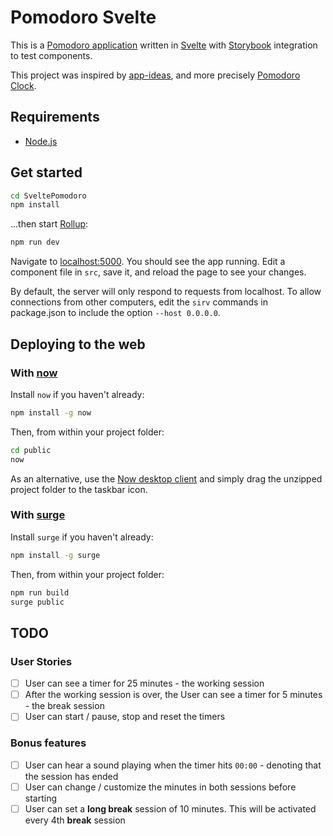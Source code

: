 # Pomodoro Svelte

This is a [Pomodoro application](https://en.wikipedia.org/wiki/Pomodoro_Technique) written in [Svelte](https://svelte.dev) with [Storybook](https://storybook.js.org/) integration to test components.

This project was inspired by [app-ideas](https://github.com/florinpop17/app-ideas), and more precisely [Pomodoro Clock](https://github.com/florinpop17/app-ideas/blob/master/Projects/Pomodoro-Clock.md).

## Requirements
* [Node.js](https://nodejs.org)

## Get started

```bash
cd SveltePomodoro
npm install
```

...then start [Rollup](https://rollupjs.org):

```bash
npm run dev
```

Navigate to [localhost:5000](http://localhost:5000). You should see the app running. Edit a component file in `src`, save it, and reload the page to see your changes.

By default, the server will only respond to requests from localhost. To allow connections from other computers, edit the `sirv` commands in package.json to include the option `--host 0.0.0.0`.


## Deploying to the web

### With [now](https://zeit.co/now)

Install `now` if you haven't already:

```bash
npm install -g now
```

Then, from within your project folder:

```bash
cd public
now
```

As an alternative, use the [Now desktop client](https://zeit.co/download) and simply drag the unzipped project folder to the taskbar icon.

### With [surge](https://surge.sh/)

Install `surge` if you haven't already:

```bash
npm install -g surge
```

Then, from within your project folder:

```bash
npm run build
surge public
```

## TODO

### User Stories
* [ ] User can see a timer for 25 minutes - the working session
* [ ] After the working session is over, the User can see a timer for 5 minutes - the break session
* [ ] User can start / pause, stop and reset the timers

### Bonus features
* [ ] User can hear a sound playing when the timer hits `00:00` - denoting that the session has ended
* [ ] User can change / customize the minutes in both sessions before starting
* [ ] User can set a **long break** session of 10 minutes. This will be activated every 4th **break** session